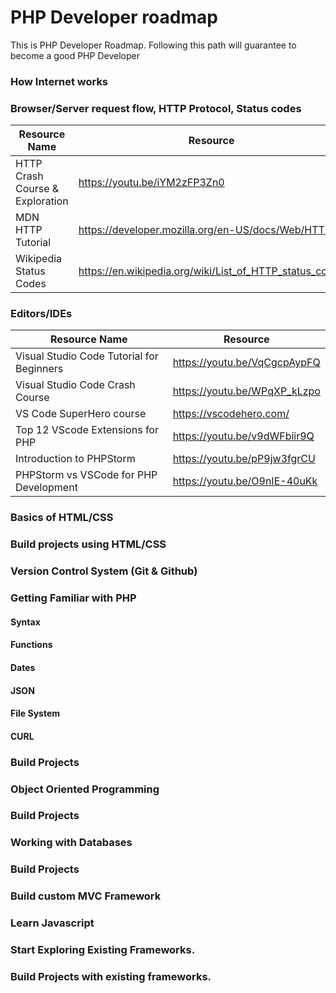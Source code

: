 # PHP Developer roadmap
This is PHP Developer Roadmap. Following this path will guarantee to become a good PHP Developer

### How Internet works


### Browser/Server request flow, HTTP Protocol, Status codes
| Resource Name                   | Resource                                                |
|---------------------------------|---------------------------------------------------------|
| HTTP Crash Course & Exploration | https://youtu.be/iYM2zFP3Zn0                            |
| MDN HTTP Tutorial               | https://developer.mozilla.org/en-US/docs/Web/HTTP       |
| Wikipedia Status Codes          | https://en.wikipedia.org/wiki/List_of_HTTP_status_codes |

### Editors/IDEs
| Resource Name                              | Resource                                     |
|--------------------------------------------|----------------------------------------------|
| Visual Studio Code Tutorial for Beginners  | https://youtu.be/VqCgcpAypFQ                 |
| Visual Studio Code Crash Course            | https://youtu.be/WPqXP_kLzpo                 |
| VS Code SuperHero course                   | https://vscodehero.com/                      |
| Top 12 VScode Extensions for PHP           | https://youtu.be/v9dWFbiir9Q                 |
| Introduction to PHPStorm                   | https://youtu.be/pP9jw3fgrCU                 |
| PHPStorm vs VSCode for PHP Development     | https://youtu.be/O9nIE-40uKk                 |


### Basics of HTML/CSS

### Build projects using HTML/CSS

### Version Control System (Git & Github)

### Getting Familiar with PHP

#### Syntax

#### Functions

#### Dates

#### JSON

#### File System

#### CURL

### Build Projects

### Object Oriented Programming

### Build Projects

### Working with Databases

### Build Projects

### Build custom MVC Framework

### Learn Javascript

### Start Exploring Existing Frameworks.

### Build Projects with existing frameworks.
